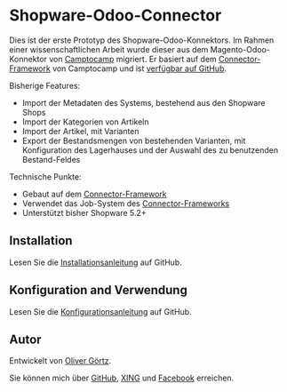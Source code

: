 # Shopware-Odoo-Connector

Dies ist der erste Prototyp des Shopware-Odoo-Konnektors.
Im Rahmen einer wissenschaftlichen Arbeit wurde dieser aus dem Magento-Odoo-Konnektor von [Camptocamp](http://www.camptocamp.com) migriert.
Er basiert auf dem [Connector-Framework](https://github.com/OCA/connector) von Camptocamp und ist [verfügbar auf GitHub](https://github.com/gibso/Shopware-Odoo-Connector).

Bisherige Features:

* Import der Metadaten des Systems, bestehend aus den Shopware Shops
* Import der Kategorien von Artikeln
* Import der Artikel, mit Varianten
* Export der Bestandsmengen von bestehenden Varianten, mit Konfiguration des Lagerhauses und der Auswahl des zu benutzenden Bestand-Feldes

Technische Punkte:

* Gebaut auf dem [Connector-Framework](https://github.com/OCA/connector)
* Verwendet das Job-System des [Connector-Frameworks](https://github.com/OCA/connector)
* Unterstützt bisher Shopware 5.2+

## Installation

Lesen Sie die [Installationsanleitung](https://github.com/gibso/Shopware-Odoo-Connector/blob/master/shopwareerpconnect/doc/Installation.md) auf GitHub.

## Konfiguration and Verwendung

Lesen Sie die [Konfigurationsanleitung](https://github.com/gibso/Shopware-Odoo-Connector/blob/master/shopwareerpconnect/doc/Konfiguration.md) auf GitHub.

## Autor

Entwickelt von [Oliver Görtz](https://www.xing.com/profile/Oliver_Goertz9).

Sie können mich über [GitHub](https://github.com/gibso), [XING](https://www.xing.com/profile/Oliver_Goertz9) und [Facebook](https://www.facebook.com/ogoertz) erreichen.




